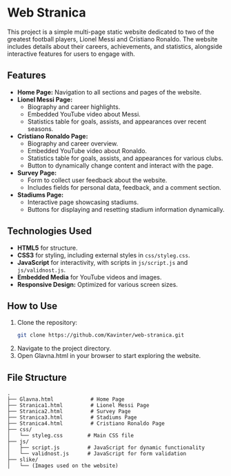 # Web Stranica

This project is a simple multi-page static website dedicated to two of the greatest football players, Lionel Messi and Cristiano Ronaldo. The website includes details about their careers, achievements, and statistics, alongside interactive features for users to engage with.

## Features

- **Home Page:** Navigation to all sections and pages of the website.
- **Lionel Messi Page:** 
  - Biography and career highlights.
  - Embedded YouTube video about Messi.
  - Statistics table for goals, assists, and appearances over recent seasons.
- **Cristiano Ronaldo Page:**
  - Biography and career overview.
  - Embedded YouTube video about Ronaldo.
  - Statistics table for goals, assists, and appearances for various clubs.
  - Button to dynamically change content and interact with the page.
- **Survey Page:**
  - Form to collect user feedback about the website.
  - Includes fields for personal data, feedback, and a comment section.
- **Stadiums Page:**
  - Interactive page showcasing stadiums.
  - Buttons for displaying and resetting stadium information dynamically.

## Technologies Used

- **HTML5** for structure.
- **CSS3** for styling, including external styles in `css/styleg.css`.
- **JavaScript** for interactivity, with scripts in `js/script.js` and `js/validnost.js`.
- **Embedded Media** for YouTube videos and images.
- **Responsive Design:** Optimized for various screen sizes.

## How to Use

1. Clone the repository:
   ```bash
   git clone https://github.com/Kavinter/web-stranica.git
2. Navigate to the project directory.
3. Open Glavna.html in your browser to start exploring the website.

## File Structure
```
.
├── Glavna.html            # Home Page
├── Stranica1.html         # Lionel Messi Page
├── Stranica2.html         # Survey Page
├── Stranica3.html         # Stadiums Page 
├── Stranica4.html         # Cristiano Ronaldo Page
├── css/
│   └── styleg.css        # Main CSS file
├── js/
│   ├── script.js         # JavaScript for dynamic functionality
│   └── validnost.js      # JavaScript for form validation
├── slike/
│   └── (Images used on the website)
```
